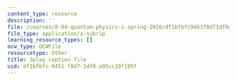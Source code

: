```yaml
---
content_type: resource
description: ''
file: /courses/8-04-quantum-physics-i-spring-2016/df1bfbfc9451f8d71df0a95cc19f195f_37-GdFJGSXs.srt
file_type: application/x-subrip
learning_resource_types: []
ocw_type: OCWFile
resourcetype: Other
title: 3play caption file
uid: df1bfbfc-9451-f8d7-1df0-a95cc19f195f
---
```

